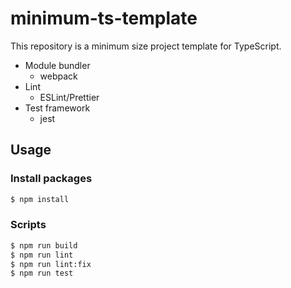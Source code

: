 # minimum-ts-template

This repository is a minimum size project template for TypeScript.

- Module bundler
  - webpack
- Lint
  - ESLint/Prettier
- Test framework
  - jest

## Usage

### Install packages

```bash
$ npm install
```

### Scripts

```bash
$ npm run build
$ npm run lint
$ npm run lint:fix
$ npm run test
```